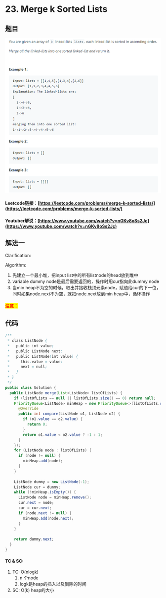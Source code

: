 # 23. Merge k Sorted Lists

## 题目

![](<../../.gitbook/assets/image (69).png>)

#### Leetcode链接：[https://leetcode.com/problems/merge-k-sorted-lists/](https://leetcode.com/problems/merge-k-sorted-lists/)

#### Youtuber解说：[https://www.youtube.com/watch?v=nGKv8oSs2Jc](https://www.youtube.com/watch?v=nGKv8oSs2Jc)

## 解法一

Clarification:&#x20;

Algorithm:&#x20;

1. 先建立一个最小堆，把input list中的所有listnode的head放到堆中
2. variable dummy node是最后需要返回的，操作时用cur指向此dummy node
3. 当min heap不为空的时候，取出并接收栈顶元素node，赋值给cur的下一位，同时如果node.next不为空，就把node.next放到min heap中，循环操作

#### <mark style="color:red;">注意：</mark>

## 代码

```java
/**
 * class ListNode {
 *   public int value;
 *   public ListNode next;
 *   public ListNode(int value) {
 *     this.value = value;
 *     next = null;
 *   }
 * }
 */
public class Solution {
  public ListNode merge(List<ListNode> listOfLists) {
    if (listOfLists == null || listOfLists.size() == 0) return null;
    PriorityQueue<ListNode> minHeap = new PriorityQueue<>(listOfLists.size(), new Comparator<ListNode>(){
      @Override
      public int compare(ListNode o1, ListNode o2) {
        if (o1.value == o2.value) {
          return 0;
        }
        return o1.value < o2.value ? -1 : 1;
      }
    });
    for (ListNode node : listOfLists) {
      if (node != null) {
        minHeap.add(node);
      }
    }

    ListNode dummy = new ListNode(-1);
    ListNode cur = dummy;
    while (!minHeap.isEmpty()) {
      ListNode node = minHeap.remove();
      cur.next = node;
      cur = cur.next;
      if (node.next != null) {
        minHeap.add(node.next);
      }
    }

    return dummy.next;
  }
}
```

#### TC & SC:&#x20;

1. TC: O(nlogk)
   1. n 个node
   2. logk是heap的插入以及删除的时间
2. SC: O(k) heap的大小
